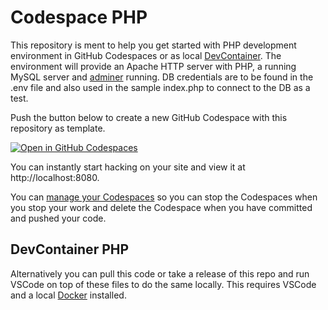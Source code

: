 # Codespace PHP

This repository is ment to help you get started with PHP development environment in GitHub Codespaces or as local [DevContainer](https://containers.dev/). The environment will provide an Apache HTTP server with PHP, a running MySQL server and [adminer](https://www.adminer.org/) running. DB credentials are to be found in the .env file and also used in the sample index.php to connect to the DB as a test.

Push the button below to create a new GitHub Codespace with this repository as template.

[![Open in GitHub Codespaces](https://github.com/codespaces/badge.svg)](https://github.com/codespaces/new?template_repository=hilli/codespace-php)

You can instantly start hacking on your site and view it at http://localhost:8080.

You can [manage your Codespaces](https://github.com/codespaces/) so you can stop the Codespaces when you stop your work and delete the Codespace when you have committed and pushed your code.

## DevContainer PHP

Alternatively you can pull this code or take a release of this repo and run VSCode on top of these files to do the same locally. This requires VSCode and a local [Docker](https://www.docker.com/) installed.